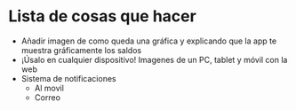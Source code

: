 # Lista de cosas que hacer

- Añadir imagen de como queda una gráfica y explicando que la app te muestra gráficamente los saldos
- ¡Úsalo en cualquier dispositivo! Imagenes de un PC, tablet y móvil con la web
- Sistema de notificaciones
  - Al movil
  - Correo
